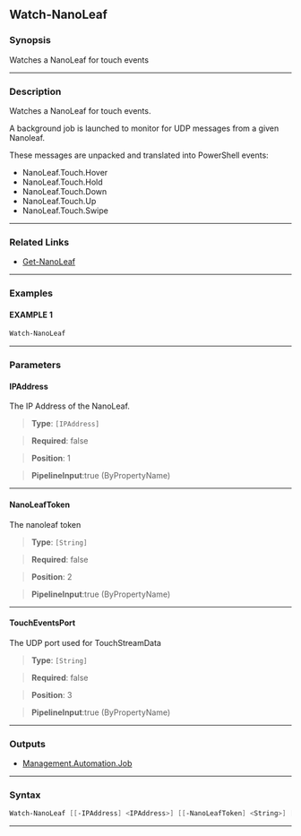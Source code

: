 
Watch-NanoLeaf
--------------
### Synopsis
Watches a NanoLeaf for touch events

---
### Description

Watches a NanoLeaf for touch events.


A background job is launched to monitor for UDP messages from a given Nanoleaf.

These messages are unpacked and translated into PowerShell events:

* NanoLeaf.Touch.Hover
* NanoLeaf.Touch.Hold
* NanoLeaf.Touch.Down
* NanoLeaf.Touch.Up
* NanoLeaf.Touch.Swipe

---
### Related Links
* [Get-NanoLeaf](Get-NanoLeaf.md)



---
### Examples
#### EXAMPLE 1
```PowerShell
Watch-NanoLeaf
```

---
### Parameters
#### **IPAddress**

The IP Address of the NanoLeaf.



> **Type**: ```[IPAddress]```

> **Required**: false

> **Position**: 1

> **PipelineInput**:true (ByPropertyName)



---
#### **NanoLeafToken**

The nanoleaf token



> **Type**: ```[String]```

> **Required**: false

> **Position**: 2

> **PipelineInput**:true (ByPropertyName)



---
#### **TouchEventsPort**

The UDP port used for TouchStreamData



> **Type**: ```[String]```

> **Required**: false

> **Position**: 3

> **PipelineInput**:true (ByPropertyName)



---
### Outputs
* [Management.Automation.Job](https://learn.microsoft.com/en-us/dotnet/api/System.Management.Automation.Job)




---
### Syntax
```PowerShell
Watch-NanoLeaf [[-IPAddress] <IPAddress>] [[-NanoLeafToken] <String>] [[-TouchEventsPort] <String>] [<CommonParameters>]
```
---



